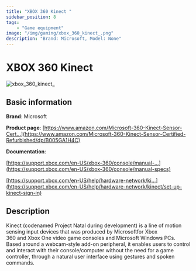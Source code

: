 ```yaml
---
title: "XBOX 360 Kinect "
sidebar_position: 8
tags:
    - "Game equipment"
image: "/img/gaming/xbox_360_kinect_.png"
description: "Brand: Microsoft, Model: None"
---
```

# XBOX 360 Kinect 

![xbox_360_kinect_](/img/gaming/xbox_360_kinect_.png)

## Basic information

**Brand**: Microsoft

**Product page**: [https://www.amazon.com/Microsoft-360-Kinect-Sensor-Cert...](https://www.amazon.com/Microsoft-360-Kinect-Sensor-Certified-Refurbished/dp/B005GA1H4C)

**Documentation**: 

[https://support.xbox.com/en-US/xbox-360/console/manual-...](https://support.xbox.com/en-US/xbox-360/console/manual-specs)

[https://support.xbox.com/en-US/help/hardware-network/ki...](https://support.xbox.com/en-US/help/hardware-network/kinect/set-up-kinect-sign-in)

## Description

Kinect \(codenamed Project Natal during development\) is a line of motion sensing input devices that was produced by Microsoftfor Xbox 360 and Xbox One video game consoles and Microsoft Windows PCs\. Based around a webcam\-style add\-on peripheral, it enables users to control and interact with their console/computer without the need for a game controller, through a natural user interface using gestures and spoken commands\.


